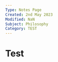 ```yaml
---
Type: Notes Page
Created: 2nd May 2023
Modified: NaN
Subject: Philosophy
Category: TEST
---
```

# Test


